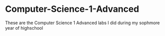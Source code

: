 # Computer-Science-1-Advanced
These are the Computer Science 1 Advanced labs I did during my sophmore year of highschool
